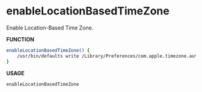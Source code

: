 # enableLocationBasedTimeZone

Enable Location-Based Time Zone.

**FUNCTION**
```bash
enableLocationBasedTimeZone() {
    /usr/bin/defaults write /Library/Preferences/com.apple.timezone.auto Active -bool true
}
```

**USAGE**
```bash
enableLocationBasedTimeZone
```
